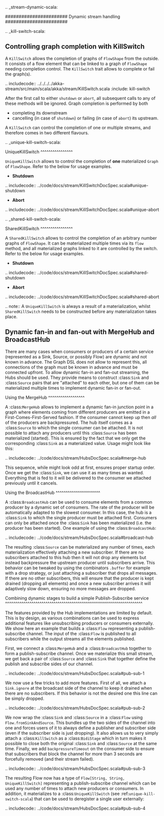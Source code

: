 .. _stream-dynamic-scala:

#######################
Dynamic stream handling
#######################

.. _kill-switch-scala:

Controlling graph completion with KillSwitch
--------------------------------------------

A ``KillSwitch`` allows the completion of graphs of ``FlowShape`` from the outside. It consists of a flow element that
can be linked to a graph of ``FlowShape`` needing completion control.
The ``KillSwitch`` trait allows to complete or fail the graph(s).

.. includecode:: ../../../../akka-stream/src/main/scala/akka/stream/KillSwitch.scala
   :include: kill-switch

After the first call to either ``shutdown`` or ``abort``, all subsequent calls to any of these methods will be ignored.
Graph completion is performed by both

* completing its downstream
* cancelling (in case of ``shutdown``) or failing (in case of ``abort``) its upstream.

A ``KillSwitch`` can control the completion of one or multiple streams, and therefore comes in two different flavours.

.. _unique-kill-switch-scala:

UniqueKillSwitch
^^^^^^^^^^^^^^^^

``UniqueKillSwitch`` allows to control the completion of **one** materialized ``Graph`` of ``FlowShape``. Refer to the
below for usage examples.

* **Shutdown**

.. includecode:: ../code/docs/stream/KillSwitchDocSpec.scala#unique-shutdown

* **Abort**

.. includecode:: ../code/docs/stream/KillSwitchDocSpec.scala#unique-abort

.. _shared-kill-switch-scala:

SharedKillSwitch
^^^^^^^^^^^^^^^^

A ``SharedKillSwitch`` allows to control the completion of an arbitrary number graphs of ``FlowShape``. It can be
materialized multiple times via its ``flow`` method, and all materialized graphs linked to it are controlled by the switch.
Refer to the below for usage examples.

* **Shutdown**

.. includecode:: ../code/docs/stream/KillSwitchDocSpec.scala#shared-shutdown

* **Abort**

.. includecode:: ../code/docs/stream/KillSwitchDocSpec.scala#shared-abort

.. note::
   A ``UniqueKillSwitch`` is always a result of a materialization, whilst ``SharedKillSwitch`` needs to be constructed
   before any materialization takes place.

Dynamic fan-in and fan-out with MergeHub and BroadcastHub
---------------------------------------------------------

There are many cases when consumers or producers of a certain service (represented as a Sink, Source, or possibly Flow)
are dynamic and not known in advance. The Graph DSL does not allow to represent this, all connections of the graph
must be known in advance and must be connected upfront. To allow dynamic fan-in and fan-out streaming, the Hubs
should be used. They provide means to construct :class:`Sink` and :class:`Source` pairs that are "attached" to each
other, but one of them can be materialized multiple times to implement dynamic fan-in or fan-out.

Using the MergeHub
^^^^^^^^^^^^^^^^^^

A :class:`MergeHub` allows to implement a dynamic fan-in junction point in a graph where elements coming from
different producers are emitted in a First-Comes-First-Served fashion. If the consumer cannot keep up then *all* of the
producers are backpressured. The hub itself comes as a :class:`Source` to which the single consumer can be attached.
It is not possible to attach any producers until this :class:`Source` has been materialized (started). This is ensured
by the fact that we only get the corresponding :class:`Sink` as a materialized value. Usage might look like this:

.. includecode:: ../code/docs/stream/HubsDocSpec.scala#merge-hub

This sequence, while might look odd at first, ensures proper startup order. Once we get the :class:`Sink`,
we can use it as many times as wanted. Everything that is fed to it will be delivered to the consumer we attached
previously until it cancels.

Using the BroadcastHub
^^^^^^^^^^^^^^^^^^^^^^

A :class:`BroadcastHub` can be used to consume elements from a common producer by a dynamic set of consumers. The
rate of the producer will be automatically adapted to the slowest consumer. In this case, the hub is a :class:`Sink`
to which the single producer must be attached first. Consumers can only be attached once the :class:`Sink` has
been materialized (i.e. the producer has been started). One example of using the :class:`BroadcastHub`:

.. includecode:: ../code/docs/stream/HubsDocSpec.scala#broadcast-hub

The resulting :class:`Source` can be materialized any number of times, each materialization effectively attaching
a new subscriber. If there are no subscribers attached to this hub then it will not drop any elements but instead
backpressure the upstream producer until subscribers arrive. This behavior can be tweaked by using the combinators
``.buffer`` for example with a drop strategy, or just attaching a subscriber that drops all messages. If there
are no other subscribers, this will ensure that the producer is kept drained (dropping all elements) and once a new
subscriber arrives it will adaptively slow down, ensuring no more messages are dropped.

Combining dynamic stages to build a simple Publish-Subscribe service
^^^^^^^^^^^^^^^^^^^^^^^^^^^^^^^^^^^^^^^^^^^^^^^^^^^^^^^^^^^^^^^^^^^^

The features provided by the Hub implementations are limited by default. This is by design, as various combinations
can be used to express additional features like unsubscribing producers or consumers externally. We show here
an example that builds a :class:`Flow` representing a publish-subscribe channel. The input of the :class:`Flow` is
published to all subscribers while the output streams all the elements published.

First, we connect a :class:`MergeHub` and a :class:`BroadcastHub` together to form a publish-subscribe channel. Once
we materialize this small stream, we get back a pair of :class:`Source` and :class:`Sink` that together define
the publish and subscribe sides of our channel.

.. includecode:: ../code/docs/stream/HubsDocSpec.scala#pub-sub-1

We now use a few tricks to add more features. First of all, we attach a ``Sink.ignore``
at the broadcast side of the channel to keep it drained when there are no subscribers. If this behavior is not the
desired one this line can be simply dropped.

.. includecode:: ../code/docs/stream/HubsDocSpec.scala#pub-sub-2

We now wrap the :class:`Sink` and :class:`Source` in a :class:`Flow` using ``Flow.fromSinkAndSource``. This bundles
up the two sides of the channel into one and forces users of it to always define a publisher and subscriber side
(even if the subscriber side is just dropping). It also allows us to very simply attach a :class:`KillSwitch` as
a :class:`BidiStage` which in turn makes it possible to close both the original :class:`Sink` and :class:`Source` at the
same time.
Finally, we add ``backpressureTimeout`` on the consumer side to ensure that subscribers that block the channel for more
than 3 seconds are forcefully removed (and their stream failed).

.. includecode:: ../code/docs/stream/HubsDocSpec.scala#pub-sub-3

The resulting Flow now has a type of ``Flow[String, String, UniqueKillSwitch]`` representing a publish-subscribe
channel which can be used any number of times to attach new producers or consumers. In addition, it materializes
to a :class:`UniqueKillSwitch` (see :ref:`unique-kill-switch-scala`) that can be used to deregister a single user externally:


.. includecode:: ../code/docs/stream/HubsDocSpec.scala#pub-sub-4
